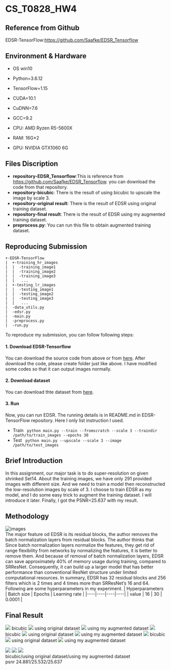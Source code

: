 # CS_T0828_HW4

## Reference from Github
 EDSR-TensorFlow:https://github.com/Saafke/EDSR_Tensorflow
## Environment & Hardware
 - OS win10
 - Python=3.6.12
 - TensorFlow=1.15
 - CUDA=10.1
 - CuDNN=7.6
 - GCC=9.2
 
 - CPU: AMD Ryzen R5-5600X
 - RAM: 16G*2
 - GPU: NVIDIA GTX1060 6G
 
 ## Files Discription
 - **repository-EDSR_Tensorflow**:This is reference from https://github.com/Saafke/EDSR_Tensorflow. you can download the code from that repository.
 - **repository-bicubic**: There is the result of using bicubic to upscale the image by scale 3.
 - **repository-original result**: There is the result of EDSR using original training dataset.
 - **repository-final result**: There is the result of EDSR using my augmented training dataset.
 - **preprocess.py**: You can run this file to obtain augmented training dataset.
 
 ## Reproducing Submission
    +-EDSR-TensorFlow
    |  +-training_hr_images
    |  |  -training_image1
    |  |  -training_image2
    |  |  -training_image3
    |  |   ...
    |  +-testing_lr_images
    |  |  -testing_image1
    |  |  -testing_image2
    |  |  -testing_image3 
    |  |   ...
    |  -data_utils.py
    |  -edsr.py
    |  -main.py
    |  -preprocess.py
    |  -run.py
 
 To reproduce my submission, you can follow following steps:
 #### 1. Download EDSR-Tensorflow
   You can download the source code from above or from [here](https://github.com/Saafke/EDSR_Tensorflow). After download the code, please create folder just like above.
   I have modified some codes so that it can output images normally.
 #### 2. Download dataset
   You can download thte dataset from [here](https://drive.google.com/drive/u/0/folders/1H-sIY7zj42Fex1ZjxxSC3PV1pK4Mij6x).
 #### 3. Run
   Now, you can run EDSR. The running details is in README.md in EDSR-TensorFlow repository. Here I only list instruction I used.
   - Train  ``` python main.py --train --fromscratch --scale 3 --traindir /path/to/train_images --epochs 30```
   - Test   ``` python main.py --upscale --scale 3 --image /path/to/test_images```
   
 ## Brief Introduction
  In this assignment, our major task is to do super-resolution on given shrinked Set14. About the training images, we have only 291 provided images with different size. And we need to train a model then reconstructed the low-resolution images by scale of 3. I choose to train EDSR as my model, and I do some easy trick to augment the training dataset. I will introduce it later. Finally, I got the PSNR=25.637 with my result.
  
 ## Methodology
 ![images](https://github.com/kyliao426/CS_T0828_HW4/blob/main/EDSR_Tensorflow-master/images/EDSR.png) </br>
  The major feature od EDSR is its residual blocks, the author removes the batch normalization layers from residual blocks. The author thinks that Since batch normalization layers normalize the features, they get rid of range flexibility from networks by normalizing the features, it is better to remove them. And because of removal of batch normalization layers, EDSR can save approximately 40% of memory usage during training, compared to SRResNet. Consequently, it can build up a larger model that has better performance than conventional ResNet structure under limited computational resources. In summary, EDSR has 32 residual blocks and 256 filters which is 2 times and 4 times more than SRResNet’s 16 and 64.
  Following are some hyperparameters in my experiment.
  | Hyperparameters | Batch size | Epochs | Learning rate |
  |----|----|----|----|
  | value | 16 | 30 | 0.0001 |
  
 ## Final Result
  <img src="https://github.com/kyliao426/CS_T0828_HW4/blob/main/bicubic/04.png" > 
      bicubic
  <img src="https://github.com/kyliao426/CS_T0828_HW4/blob/main/original%20result/04.png" >
      using original dataset
  <img src="https://github.com/kyliao426/CS_T0828_HW4/blob/main/final%20result/04.png" > 
      using my augmented dataset
   
  <img src="https://github.com/kyliao426/CS_T0828_HW4/blob/main/bicubic/08.png" > 
      bicubic
  <img src="https://github.com/kyliao426/CS_T0828_HW4/blob/main/original%20result/08.png" >
      using original dataset
  <img src="https://github.com/kyliao426/CS_T0828_HW4/blob/main/final%20result/08.png" > 
      using my augmented dataset
   
  <img src="https://github.com/kyliao426/CS_T0828_HW4/blob/main/bicubic/09.png" > 
      bicubic
  <img src="https://github.com/kyliao426/CS_T0828_HW4/blob/main/original%20result/09.png" >
      using original dataset
  <img src="https://github.com/kyliao426/CS_T0828_HW4/blob/main/final%20result/09.png" > 
      using my augmented dataset
    
  <img src="https://github.com/kyliao426/CS_T0828_HW4/blob/main/bicubic/11.png" > <img src="https://github.com/kyliao426/CS_T0828_HW4/blob/main/original%20result/11.png" > <img src="https://github.com/kyliao426/CS_T0828_HW4/blob/main/final%20result/11.png" > </br>
  bicubic/using original dataset/using my augmented dataset </br>
  psnr 24.881/25.532/25.637
 
